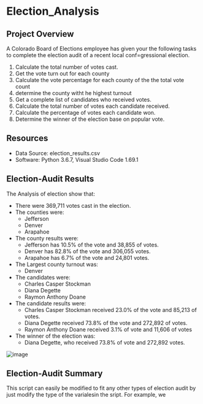 # Election_Analysis

## Project Overview
A Colorado Board of Elections employee has given your the following tasks to complete  the election  audit of a recent local conf=gressional election.

1. Calculate the total number of votes cast.
2. Get the vote turn out for each county
3. Calculate the vote percentage for each county of the the total vote count
4. determine the county witht he highest turnout
5. Get a complete list of candidates who received votes.
6. Calculate the total number of votes each candidate received.
7. Calculate the percentage of votes each candidate won.
8. Determine the winner of the election base on popular vote.

## Resources
- Data Source: election_results.csv
- Software: Python 3.6.7, Visual Studio Code 1.69.1

## Election-Audit Results
The Analysis of election show that:
- There were 369,711 votes cast in the election.
- The counties were:
    - Jefferson
    - Denver
    - Arapahoe
- The county results were:
    - Jefferson has 10.5% of the vote and 38,855 of votes.
    - Denver has 82.8% of the vote and 306,055 votes.
    - Arapahoe has 6.7% of the vote and 24,801 votes.
- The Largest county  turnout was:
    - Denver
- The candidates were:
    - Charles Casper Stockman
    - Diana Degette
    - Raymon Anthony Doane
- The candidate results were:
    - Charles Casper Stockman received 23.0% of the vote and 85,213 of votes.
    - Diana Degette received 73.8% of the vote and 272,892 of votes.
    - Raymon Anthony Doane received 3.1% of vote and 11,606 of votes
- The winner of the election was:
    - Diana Degette, who received 73.8% of vote and 272,892 votes.
    
 ![image](https://user-images.githubusercontent.com/108709071/180341875-00d3d5ed-b1a2-40ff-bf02-a6b5f73c4db9.png)

   
## Election-Audit Summary
This script can easily be modified to fit any other types of election audit by just modify the type of the varialesin the sript. For example, we 
